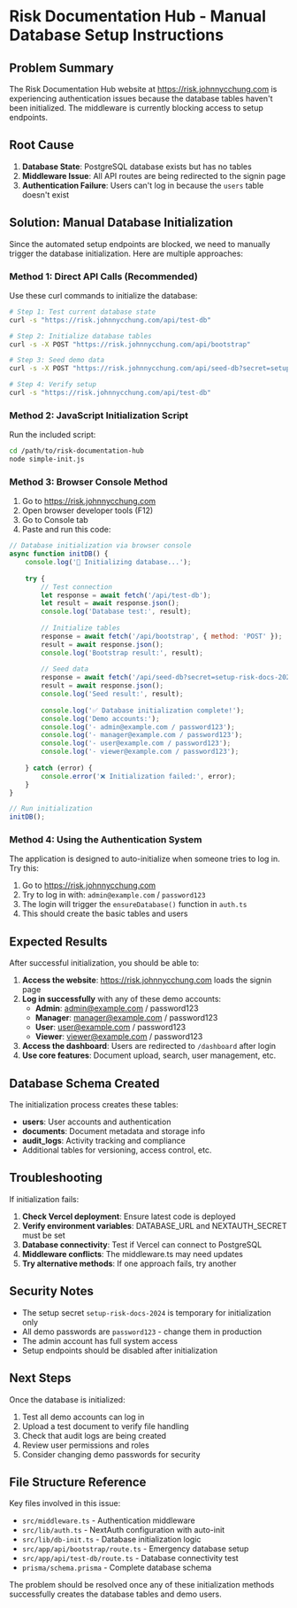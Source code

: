 # Risk Documentation Hub - Manual Database Setup Instructions

## Problem Summary

The Risk Documentation Hub website at https://risk.johnnycchung.com is experiencing authentication issues because the database tables haven't been initialized. The middleware is currently blocking access to setup endpoints.

## Root Cause

1. **Database State**: PostgreSQL database exists but has no tables
2. **Middleware Issue**: All API routes are being redirected to the signin page
3. **Authentication Failure**: Users can't log in because the `users` table doesn't exist

## Solution: Manual Database Initialization

Since the automated setup endpoints are blocked, we need to manually trigger the database initialization. Here are multiple approaches:

### Method 1: Direct API Calls (Recommended)

Use these curl commands to initialize the database:

```bash
# Step 1: Test current database state
curl -s "https://risk.johnnycchung.com/api/test-db"

# Step 2: Initialize database tables
curl -s -X POST "https://risk.johnnycchung.com/api/bootstrap"

# Step 3: Seed demo data
curl -s -X POST "https://risk.johnnycchung.com/api/seed-db?secret=setup-risk-docs-2024"

# Step 4: Verify setup
curl -s "https://risk.johnnycchung.com/api/test-db"
```

### Method 2: JavaScript Initialization Script

Run the included script:

```bash
cd /path/to/risk-documentation-hub
node simple-init.js
```

### Method 3: Browser Console Method

1. Go to https://risk.johnnycchung.com
2. Open browser developer tools (F12)
3. Go to Console tab
4. Paste and run this code:

```javascript
// Database initialization via browser console
async function initDB() {
    console.log('🚀 Initializing database...');
    
    try {
        // Test connection
        let response = await fetch('/api/test-db');
        let result = await response.json();
        console.log('Database test:', result);
        
        // Initialize tables
        response = await fetch('/api/bootstrap', { method: 'POST' });
        result = await response.json();
        console.log('Bootstrap result:', result);
        
        // Seed data
        response = await fetch('/api/seed-db?secret=setup-risk-docs-2024', { method: 'POST' });
        result = await response.json();
        console.log('Seed result:', result);
        
        console.log('✅ Database initialization complete!');
        console.log('Demo accounts:');
        console.log('- admin@example.com / password123');
        console.log('- manager@example.com / password123');
        console.log('- user@example.com / password123');
        console.log('- viewer@example.com / password123');
        
    } catch (error) {
        console.error('❌ Initialization failed:', error);
    }
}

// Run initialization
initDB();
```

### Method 4: Using the Authentication System

The application is designed to auto-initialize when someone tries to log in. Try this:

1. Go to https://risk.johnnycchung.com
2. Try to log in with: `admin@example.com` / `password123`
3. The login will trigger the `ensureDatabase()` function in `auth.ts`
4. This should create the basic tables and users

## Expected Results

After successful initialization, you should be able to:

1. **Access the website**: https://risk.johnnycchung.com loads the signin page
2. **Log in successfully** with any of these demo accounts:
   - **Admin**: admin@example.com / password123
   - **Manager**: manager@example.com / password123  
   - **User**: user@example.com / password123
   - **Viewer**: viewer@example.com / password123
3. **Access the dashboard**: Users are redirected to `/dashboard` after login
4. **Use core features**: Document upload, search, user management, etc.

## Database Schema Created

The initialization process creates these tables:

- **users**: User accounts and authentication
- **documents**: Document metadata and storage info
- **audit_logs**: Activity tracking and compliance
- Additional tables for versioning, access control, etc.

## Troubleshooting

If initialization fails:

1. **Check Vercel deployment**: Ensure latest code is deployed
2. **Verify environment variables**: DATABASE_URL and NEXTAUTH_SECRET must be set
3. **Database connectivity**: Test if Vercel can connect to PostgreSQL
4. **Middleware conflicts**: The middleware.ts may need updates
5. **Try alternative methods**: If one approach fails, try another

## Security Notes

- The setup secret `setup-risk-docs-2024` is temporary for initialization only
- All demo passwords are `password123` - change them in production
- The admin account has full system access
- Setup endpoints should be disabled after initialization

## Next Steps

Once the database is initialized:

1. Test all demo accounts can log in
2. Upload a test document to verify file handling
3. Check that audit logs are being created
4. Review user permissions and roles
5. Consider changing demo passwords for security

## File Structure Reference

Key files involved in this issue:

- `src/middleware.ts` - Authentication middleware 
- `src/lib/auth.ts` - NextAuth configuration with auto-init
- `src/lib/db-init.ts` - Database initialization logic
- `src/app/api/bootstrap/route.ts` - Emergency database setup
- `src/app/api/test-db/route.ts` - Database connectivity test
- `prisma/schema.prisma` - Complete database schema

The problem should be resolved once any of these initialization methods successfully creates the database tables and demo users.